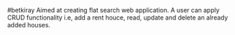 #betkiray
Aimed at creating flat search web application. A user can apply CRUD functionality i.e, add a rent houce, read, update and delete an already added houses.

